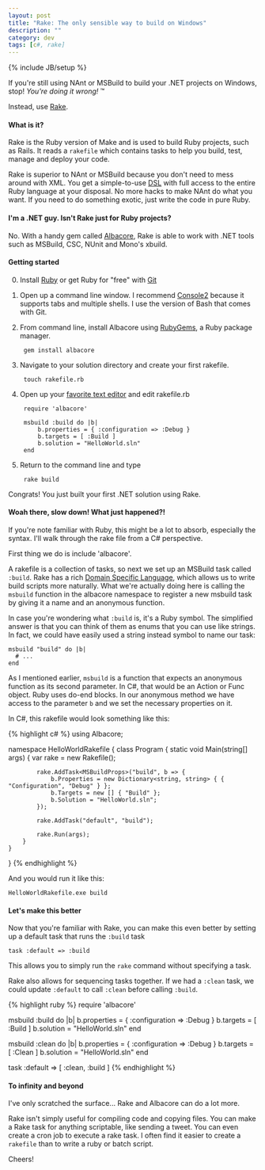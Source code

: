 ```yaml
---
layout: post
title: "Rake: The only sensible way to build on Windows"
description: ""
category: dev
tags: [c#, rake]
---
```

{% include JB/setup %}

If you're still using NAnt or MSBuild to build your .NET projects on Windows, stop! *You're doing it wrong!* &trade;

Instead, use [Rake](http://rake.rubyforge.org/).

#### What is it?

Rake is the Ruby version of Make and is used to build Ruby projects, such as Rails. It reads a `rakefile` which contains tasks to help you build, test, manage and deploy your code. 

Rake is superior to NAnt or MSBuild because you don't need to mess around with XML. You get a simple-to-use [DSL](http://en.wikipedia.org/wiki/Domain-specific_language) with full access to the entire Ruby language at your disposal. No more hacks to make NAnt do what you want. If you need to do something exotic, just write the code in pure Ruby. 

#### I'm a .NET guy. Isn't Rake just for Ruby projects?

No. With a handy gem called [Albacore](https://github.com/Albacore/albacore), Rake is able to work with .NET tools such as MSBuild, CSC, NUnit and Mono's xbuild. 

#### Getting started

0. Install [Ruby](http://rubyinstaller.org/) or get Ruby for "free" with [Git](http://git-scm.com/download/win)

0. Open up a command line window. I recommend [Console2](http://sourceforge.net/projects/console/) because it supports tabs and multiple shells. I use the version of Bash that comes with Git.

0. From command line, install Albacore using [RubyGems](http://rubygems.org/), a Ruby package manager. 

        gem install albacore

0. Navigate to your solution directory and create your first rakefile.

        touch rakefile.rb

0. Open up your [favorite text editor](http://www.sublimetext.com/) and edit rakefile.rb

        require 'albacore'

        msbuild :build do |b|
            b.properties = { :configuration => :Debug }
            b.targets = [ :Build ]
            b.solution = "HelloWorld.sln"
        end

0. Return to the command line and type

        rake build

Congrats! You just built your first .NET solution using Rake.

#### Woah there, slow down! What just happened?!

If you're note familiar with Ruby, this might be a lot to absorb, especially the syntax. I'll walk through the rake file from a C# perspective. 

First thing we do is include 'albacore'.

A rakefile is a collection of tasks, so next we set up an MSBuild task called `:build`. Rake has a rich [Domain Specific Language](http://en.wikipedia.org/wiki/Domain-specific_language), which allows us to write build scripts more naturally. What we're actually doing here is calling the `msbuild` function in the albacore namespace to register a new msbuild task by giving it a name and an anonymous function.

In case you're wondering what `:build` is, it's a Ruby symbol. The simplified answer is that you can think of them as enums that you can use like strings. In fact, we could have easily used a string instead symbol to name our task:

    msbuild "build" do |b|
      # ...
    end

As I mentioned earlier, `msbuild` is a function that expects an anonymous function as its second parameter. In C#, that would be an Action or Func object. Ruby uses do-end blocks. In our anonymous method we have access to the parameter `b` and we set the necessary properties on it.

In C#, this rakefile would look something like this:

{% highlight c# %}
using Albacore;

namespace HelloWorldRakefile
{
    class Program
    {
        static void Main(string[] args)
        {
            var rake = new Rakefile();

            rake.AddTask<MSBuildProps>("build", b => {
                b.Properties = new Dictionary<string, string> { { "Configuration", "Debug" } };
                b.Targets = new [] { "Build" };
                b.Solution = "HelloWorld.sln";
            });

            rake.AddTask("default", "build");

            rake.Run(args);
        }
    }
}
{% endhighlight %}

And you would run it like this:

    HelloWorldRakefile.exe build

#### Let's make this better

Now that you're familiar with Rake, you can make this even better by setting up a default task that runs the `:build` task

    task :default => :build

This allows you to simply run the `rake` command without specifying a task.

Rake also allows for sequencing tasks together. If we had a `:clean` task, we could update `:default` to call `:clean` before calling `:build`. 

{% highlight ruby %}
require 'albacore'

msbuild :build do |b|
    b.properties = { :configuration => :Debug }
    b.targets = [ :Build ]
    b.solution = "HelloWorld.sln"
end

msbuild :clean do |b|
    b.properties = { :configuration => :Debug }
    b.targets = [ :Clean ]
    b.solution = "HelloWorld.sln"
end

task :default => [ :clean, :build ]
{% endhighlight %}

#### To infinity and beyond

I've only scratched the surface... Rake and Albacore can do a lot more. 

Rake isn't simply useful for compiling code and copying files. You can make a Rake task for anything scriptable, like sending a tweet. You can even create a cron job to execute a rake task. I often find it easier to create a `rakefile` than to write a ruby or batch script.

Cheers!
